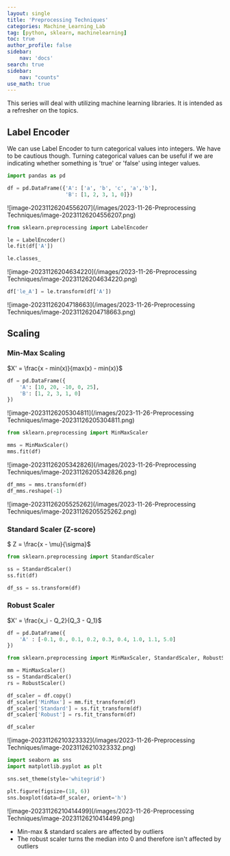 ```yaml
---
layout: single
title: 'Preprocessing Techniques'
categories: Machine_Learning_Lab
tag: [python, sklearn, machinelearning]
toc: true
author_profile: false
sidebar:
    nav: 'docs'
search: true
sidebar:
    nav: "counts"
use_math: true
---
```


<div class ="notice--success">
This series will deal with utilizing machine learning libraries. It is intended as a refresher on the topics. 
</div>

## Label Encoder ## 

We can use Label Encoder to turn categorical values into integers. We have to be cautious though. Turning categorical values can be useful if we are indicating whether something is 'true' or 'false' using integer values. 

```python
import pandas as pd

df = pd.DataFrame({'A': ['a', 'b', 'c', 'a','b'],
                   'B': [1, 2, 3, 1, 0]})
```

![image-20231126204556207](/images/2023-11-26-Preprocessing Techniques/image-20231126204556207.png)

```python
from sklearn.preprocessing import LabelEncoder 

le = LabelEncoder()
le.fit(df['A'])

le.classes_
```

![image-20231126204634220](/images/2023-11-26-Preprocessing Techniques/image-20231126204634220.png)

```python
df['le_A'] = le.transform(df['A'])
```

![image-20231126204718663](/images/2023-11-26-Preprocessing Techniques/image-20231126204718663.png)

## Scaling ## 

### Min-Max Scaling ###

$X' = \frac{x - min(x)}{max(x) - min(x)}$

```python
df = pd.DataFrame({
    'A': [10, 20, -10, 0, 25],
    'B': [1, 2, 3, 1, 0]
})
```

![image-20231126205304811](/images/2023-11-26-Preprocessing Techniques/image-20231126205304811.png)

```python
from sklearn.preprocessing import MinMaxScaler 

mms = MinMaxScaler()
mms.fit(df)
```

![image-20231126205342826](/images/2023-11-26-Preprocessing Techniques/image-20231126205342826.png)

```python
df_mms = mms.transform(df)
df_mms.reshape(-1)
```

![image-20231126205525262](/images/2023-11-26-Preprocessing Techniques/image-20231126205525262.png)

### Standard Scaler (Z-score)

$ Z = \frac{x - \mu}{\sigma}$

```python
from sklearn.preprocessing import StandardScaler 

ss = StandardScaler()
ss.fit(df)
```

```python
df_ss = ss.transform(df)
```

### Robust Scaler ###

$X' = \frac{x_i - Q_2}{Q_3 - Q_1}$

```python
df = pd.DataFrame({
    'A' : [-0.1, 0., 0.1, 0.2, 0.3, 0.4, 1.0, 1.1, 5.0]
})

from sklearn.preprocessing import MinMaxScaler, StandardScaler, RobustScaler

mm = MinMaxScaler()
ss = StandardScaler()
rs = RobustScaler() 

df_scaler = df.copy()
df_scaler['MinMax'] = mm.fit_transform(df)
df_scaler['Standard'] = ss.fit_transform(df)
df_scaler['Robust'] = rs.fit_transform(df)

df_scaler
```

![image-20231126210323332](/images/2023-11-26-Preprocessing Techniques/image-20231126210323332.png)

```python 
import seaborn as sns
import matplotlib.pyplot as plt 

sns.set_theme(style='whitegrid')

plt.figure(figsize=(18, 6))
sns.boxplot(data=df_scaler, orient='h')
```

![image-20231126210414499](/images/2023-11-26-Preprocessing Techniques/image-20231126210414499.png)

* Min-max & standard scalers are affected by outliers 
* The robust scaler turns the median into 0 and therefore isn't affected by outliers